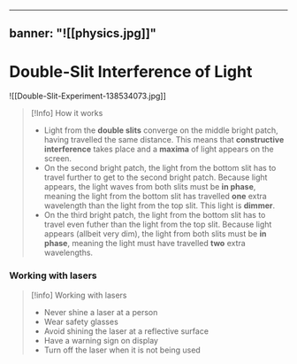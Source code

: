 
---
banner: "![[physics.jpg]]"
---
# Double-Slit Interference of Light

![[Double-Slit-Experiment-138534073.jpg]]

>[!Info] How it works
>- Light from the **double slits** converge on the middle bright patch, having travelled the same distance.
>  This means that **constructive interference** takes place and a **maxima** of light appears on the screen.
> - On the second bright patch, the light from the bottom slit has to travel further to get to the second bright patch.
>   Because light appears, the light waves from both slits must be **in phase**, meaning the light from the bottom slit has travelled **one** extra wavelength than the light from the top slit. This light is **dimmer**.
> - On the third bright patch, the light from the bottom slit has to travel even futher than the light from the top slit. Because light appears (allbeit very dim), the light from both slits must be **in phase**, meaning the light must have travelled **two** extra wavelengths.

### Working with lasers
> [!info] Working with lasers
> - Never shine a laser at a person
> - Wear safety glasses
> - Avoid shining the laser at a reflective surface
> - Have a warning sign on display
> - Turn off the laser when it is not being used